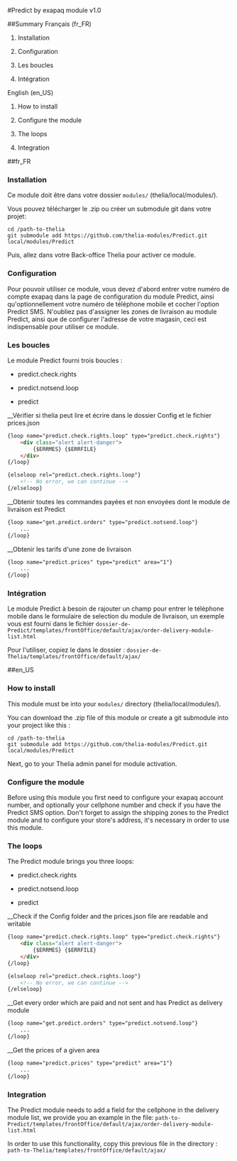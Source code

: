 #Predict by exapaq module v1.0

##Summary
Français (fr_FR)

1. Installation

2. Configuration

3. Les boucles

4. Intégration

English (en_US)

1. How to install

2. Configure the module

3. The loops

4. Integration

##fr_FR

### Installation
Ce module doit être dans votre dossier ```modules/``` (thelia/local/modules/).

Vous pouvez télécharger le .zip ou créer un submodule git dans votre projet:
```
cd /path-to-thelia
git submodule add https://github.com/thelia-modules/Predict.git local/modules/Predict
```

Puis, allez dans votre Back-office Thelia pour activer ce module.

### Configuration

Pour pouvoir utiliser ce module, vous devez d'abord entrer votre numéro de compte exapaq dans
la page de configuration du module Predict, ainsi qu'optionnellement votre numéro de téléphone
mobile et cocher l'option Predict SMS.
N'oubliez pas d'assigner les zones de livraison au module Predict, ainsi que de configurer l'adresse de votre magasin,
ceci est indispensable pour utiliser ce module.

### Les boucles

Le module Predict fourni trois boucles :

- predict.check.rights

- predict.notsend.loop

- predict

__Vérifier si thelia peut lire et écrire dans le dossier Config et le fichier prices.json
```html
{loop name="predict.check.rights.loop" type="predict.check.rights"}
    <div class="alert alert-danger">
        {$ERRMES} {$ERRFILE}
    </div>
{/loop}

{elseloop rel="predict.check.rights.loop"}
    <!-- No error, we can continue -->
{/elseloop}
```

__Obtenir toutes les commandes payées et non envoyées dont le module de livraison est Predict
```html
{loop name="get.predict.orders" type="predict.notsend.loop"}
    ...
{/loop}
```

__Obtenir les tarifs d'une zone de livraison
```html
{loop name="predict.prices" type="predict" area="1"}
    ...
{/loop}
```

### Intégration

Le module Predict à besoin de rajouter un champ pour entrer le téléphone mobile dans le formulaire
de selection du module de livraison, un exemple vous est fourni dans le fichier
```dossier-de-Predict/templates/frontOffice/default/ajax/order-delivery-module-list.html```

Pour l'utiliser, copiez le dans le dossier :
```dossier-de-Thelia/templates/frontOffice/default/ajax/```

##en_US

### How to install
This module must be into your ```modules/``` directory (thelia/local/modules/).

You can download the .zip file of this module or create a git submodule into your project like this :

```
cd /path-to-thelia
git submodule add https://github.com/thelia-modules/Predict.git local/modules/Predict
```

Next, go to your Thelia admin panel for module activation.

### Configure the module

Before using this module you first need to configure your exapaq account number,
and optionally your cellphone number and check if you have the Predict SMS option.
Don't forget to assign the shipping zones to the Predict module and to configure your store's address,
it's necessary in order to use this module.

### The loops

The Predict module brings you three loops:

- predict.check.rights

- predict.notsend.loop

- predict

__Check if the Config folder and the prices.json file are readable and writable
```html
{loop name="predict.check.rights.loop" type="predict.check.rights"}
    <div class="alert alert-danger">
        {$ERRMES} {$ERRFILE}
    </div>
{/loop}

{elseloop rel="predict.check.rights.loop"}
    <!-- No error, we can continue -->
{/elseloop}
```

__Get every order which are paid and not sent and has Predict as delivery module
```html
{loop name="get.predict.orders" type="predict.notsend.loop"}
    ...
{/loop}
```

__Get the prices of a given area
```html
{loop name="predict.prices" type="predict" area="1"}
    ...
{/loop}
```

### Integration

The Predict module needs to add a field for the cellphone in the delivery module list, we provide you
an example in the file:
```path-to-Predict/templates/frontOffice/default/ajax/order-delivery-module-list.html```

In order to use this functionality, copy this previous file in the directory :
```path-to-Thelia/templates/frontOffice/default/ajax/```